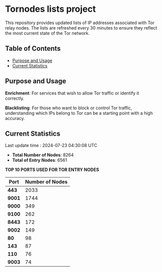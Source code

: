 # Tornodes lists project

This repository provides updated lists of IP addresses associated with Tor relay nodes. The lists are refreshed every 30 minutes to ensure they reflect the most current state of the Tor network.

## Table of Contents

- [Purpose and Usage](#purpose-and-usage)
- [Current Statistics](#current-statistics)


## Purpose and Usage

**Enrichment**: For services that wish to allow Tor traffic or identify it correctly.

**Blacklisting**: For those who want to block or control Tor traffic, understanding which IPs belong to Tor can be a starting point with a high accuracy.

## Current Statistics

Last update time : 2024-07-23 04:30:08 UTC

- **Total Number of Nodes**: 8264
- **Total of Entry Nodes**: 6561

**TOP 10 PORTS USED FOR TOR ENTRY NODES**

| **Port** | **Number of Nodes** |
|------|-----------------|
| **443**   | 2033  |
| **9001**   | 1744  |
| **9000**   | 349  |
| **9100**   | 262  |
| **8443**   | 172  |
| **9002**   | 149  |
| **80**   | 98  |
| **143**   | 87  |
| **110**   | 76  |
| **9003**   | 74  |


